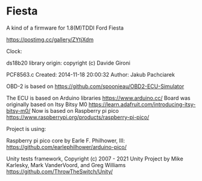 # Fiesta

A kind of a firmware for 1.8(M)TDDI Ford Fiesta

https://postimg.cc/gallery/ZYtjXdm

Clock:

ds18b20 library origin:
copyright (c) Davide Gironi

PCF8563.c
Created: 2014-11-18 20:00:32
Author: Jakub Pachciarek

OBD-2 is based on https://github.com/spoonieau/OBD2-ECU-Simulator

The ECU is based on Arduino libraries https://www.arduino.cc/
Board was originally based on Itsy Bitsy M0 https://learn.adafruit.com/introducing-itsy-bitsy-m0/
Now is based on Raspberry pi pico https://www.raspberrypi.org/products/raspberry-pi-pico/

Project is using:

Raspberry pi pico core by Earle F. Philhower, III:
https://github.com/earlephilhower/arduino-pico/

Unity tests framework, Copyright (c) 2007 - 2021 Unity Project by Mike Karlesky, Mark VanderVoord, and Greg Williams
https://github.com/ThrowTheSwitch/Unity/
